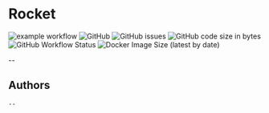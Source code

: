 # Rocket
![example workflow](https://github.com/Tutu-Inc/Rocket/actions/workflows/docker-image.yml/badge.svg)
![GitHub](https://img.shields.io/github/license/tutu-inc/rocket)
![GitHub issues](https://img.shields.io/github/issues/tutu-inc/rocket)
![GitHub code size in bytes](https://img.shields.io/github/languages/code-size/tutu-inc/rocket)
![GitHub Workflow Status](https://img.shields.io/github/workflow/status/Tutu-Inc/Rocket/Build%20and%20publish%20Docker%20image)
![Docker Image Size (latest by date)](https://img.shields.io/docker/image-size/tutu-inc/rocket)

--
## Authors
```
--
```
